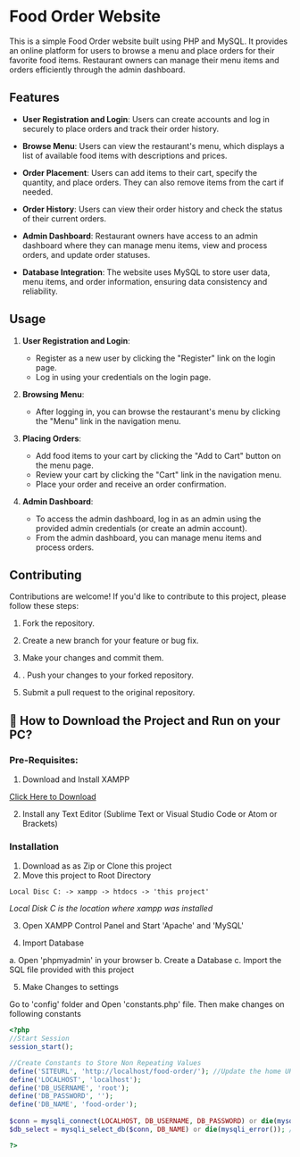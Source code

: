 # Food Order Website

This is a simple Food Order website built using PHP and MySQL. It provides an online platform for users to browse a menu and place orders for their favorite food items. Restaurant owners can manage their menu items and orders efficiently through the admin dashboard.

## Features

- **User Registration and Login**: Users can create accounts and log in securely to place orders and track their order history.

- **Browse Menu**: Users can view the restaurant's menu, which displays a list of available food items with descriptions and prices.

- **Order Placement**: Users can add items to their cart, specify the quantity, and place orders. They can also remove items from the cart if needed.

- **Order History**: Users can view their order history and check the status of their current orders.

- **Admin Dashboard**: Restaurant owners have access to an admin dashboard where they can manage menu items, view and process orders, and update order statuses.

- **Database Integration**: The website uses MySQL to store user data, menu items, and order information, ensuring data consistency and reliability.

## Usage

1. **User Registration and Login**:
   - Register as a new user by clicking the "Register" link on the login page.
   - Log in using your credentials on the login page.

2. **Browsing Menu**:
   - After logging in, you can browse the restaurant's menu by clicking the "Menu" link in the navigation menu.

3. **Placing Orders**:
   - Add food items to your cart by clicking the "Add to Cart" button on the menu page.
   - Review your cart by clicking the "Cart" link in the navigation menu.
   - Place your order and receive an order confirmation.

4. **Admin Dashboard**:
   - To access the admin dashboard, log in as an admin using the provided admin credentials (or create an admin account).
   - From the admin dashboard, you can manage menu items and process orders.

## Contributing

Contributions are welcome! If you'd like to contribute to this project, please follow these steps:

1. Fork the repository.

2. Create a new branch for your feature or bug fix.

3. Make your changes and commit them.

4. . Push your changes to your forked repository.

5. Submit a pull request to the original repository.

## 📖  How to Download the Project and Run on your PC?

### Pre-Requisites:

1. Download and Install XAMPP

[Click Here to Download](https://www.apachefriends.org/index.html)

2. Install any Text Editor (Sublime Text or Visual Studio Code or Atom or Brackets)

### Installation

1. Download as as Zip or Clone this project
2. Move this project to Root Directory
```
Local Disc C: -> xampp -> htdocs -> 'this project'
```
*Local Disk C is the location where xampp was installed*

3. Open XAMPP Control Panel and Start 'Apache' and 'MySQL'

4. Import Database

a. Open 'phpmyadmin' in your browser
b. Create a Database
c. Import the SQL file provided with this project

5. Make Changes to settings

Go to 'config' folder and Open 'constants.php' file. Then make changes on following constants
```php
<?php 
//Start Session
session_start();

//Create Constants to Store Non Repeating Values
define('SITEURL', 'http://localhost/food-order/'); //Update the home URL of the project if you have changed port number or it's live on server
define('LOCALHOST', 'localhost');
define('DB_USERNAME', 'root');
define('DB_PASSWORD', '');
define('DB_NAME', 'food-order');
    
$conn = mysqli_connect(LOCALHOST, DB_USERNAME, DB_PASSWORD) or die(mysqli_error()); //Database Connection
$db_select = mysqli_select_db($conn, DB_NAME) or die(mysqli_error()); //SElecting Database 

?>
```


